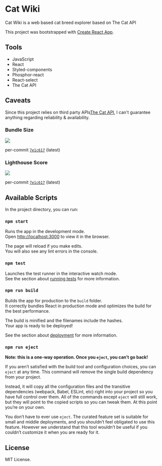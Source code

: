 # Cat Wiki 

Cat Wiki is a web based cat breed explorer based on The Cat API

This project was bootstrapped with [Create React App](https://github.com/facebook/create-react-app).

## Tools
- JavaScript
- React
- Styled-components
- Phosphor-react
- React-select
- The Cat API

## Caveats

Since this project relies on third party APIs[The Cat API](https://thecatapi.com/), I can't guarantee anything regarding reliability & availability.

### Bundle Size

![](https://i.imgur.com/JrDbA9o.png)

per-commit [`7e1c617`](https://github.com/mfaridzia/cat-breed/commit/7e1c617bd472b7d00208db19fc0013d095736831) (latest)

### Lighthouse Score

![](https://i.imgur.com/u0nng5r.png)

per-commit [`7e1c617`](https://github.com/mfaridzia/cat-breed/commit/7e1c617bd472b7d00208db19fc0013d095736831) (latest)


## Available Scripts

In the project directory, you can run:

### `npm start`

Runs the app in the development mode.\
Open [http://localhost:3000](http://localhost:3000) to view it in the browser.

The page will reload if you make edits.\
You will also see any lint errors in the console.

### `npm test`

Launches the test runner in the interactive watch mode.\
See the section about [running tests](https://facebook.github.io/create-react-app/docs/running-tests) for more information.

### `npm run build`

Builds the app for production to the `build` folder.\
It correctly bundles React in production mode and optimizes the build for the best performance.

The build is minified and the filenames include the hashes.\
Your app is ready to be deployed!

See the section about [deployment](https://facebook.github.io/create-react-app/docs/deployment) for more information.

### `npm run eject`

**Note: this is a one-way operation. Once you `eject`, you can’t go back!**

If you aren’t satisfied with the build tool and configuration choices, you can `eject` at any time. This command will remove the single build dependency from your project.

Instead, it will copy all the configuration files and the transitive dependencies (webpack, Babel, ESLint, etc) right into your project so you have full control over them. All of the commands except `eject` will still work, but they will point to the copied scripts so you can tweak them. At this point you’re on your own.

You don’t have to ever use `eject`. The curated feature set is suitable for small and middle deployments, and you shouldn’t feel obligated to use this feature. However we understand that this tool wouldn’t be useful if you couldn’t customize it when you are ready for it.

## License

MIT License.